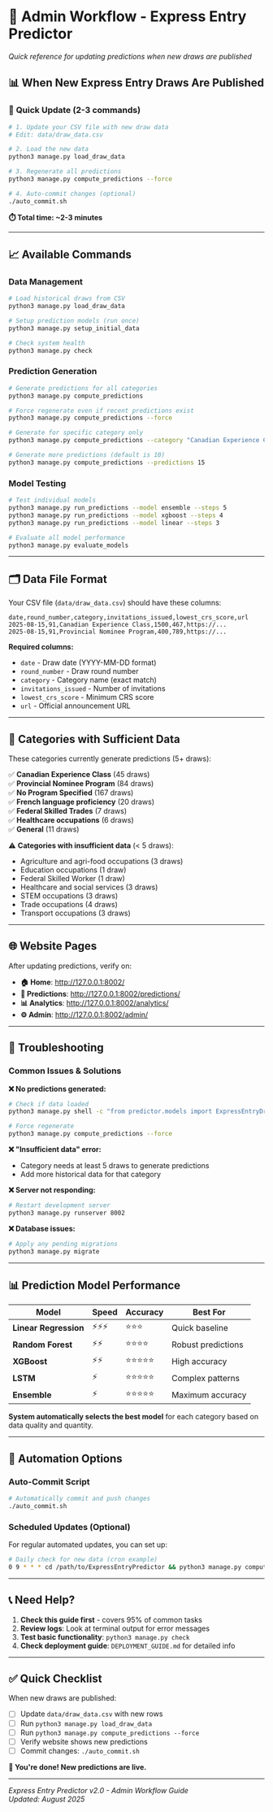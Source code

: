 # 🔧 Admin Workflow - Express Entry Predictor

*Quick reference for updating predictions when new draws are published*

## 📊 **When New Express Entry Draws Are Published**

### 🚀 **Quick Update (2-3 commands)**

```bash
# 1. Update your CSV file with new draw data
# Edit: data/draw_data.csv

# 2. Load the new data
python3 manage.py load_draw_data

# 3. Regenerate all predictions
python3 manage.py compute_predictions --force

# 4. Auto-commit changes (optional)
./auto_commit.sh
```

**⏱️ Total time: ~2-3 minutes**

---

## 📈 **Available Commands**

### **Data Management**
```bash
# Load historical draws from CSV
python3 manage.py load_draw_data

# Setup prediction models (run once)
python3 manage.py setup_initial_data

# Check system health
python3 manage.py check
```

### **Prediction Generation**
```bash
# Generate predictions for all categories
python3 manage.py compute_predictions

# Force regenerate even if recent predictions exist
python3 manage.py compute_predictions --force

# Generate for specific category only
python3 manage.py compute_predictions --category "Canadian Experience Class"

# Generate more predictions (default is 10)
python3 manage.py compute_predictions --predictions 15
```

### **Model Testing**
```bash
# Test individual models
python3 manage.py run_predictions --model ensemble --steps 5
python3 manage.py run_predictions --model xgboost --steps 4
python3 manage.py run_predictions --model linear --steps 3

# Evaluate all model performance
python3 manage.py evaluate_models
```

---

## 🗂️ **Data File Format**

Your CSV file (`data/draw_data.csv`) should have these columns:

```csv
date,round_number,category,invitations_issued,lowest_crs_score,url
2025-08-15,91,Canadian Experience Class,1500,467,https://...
2025-08-15,91,Provincial Nominee Program,400,789,https://...
```

**Required columns:**
- `date` - Draw date (YYYY-MM-DD format)
- `round_number` - Draw round number
- `category` - Category name (exact match)
- `invitations_issued` - Number of invitations
- `lowest_crs_score` - Minimum CRS score
- `url` - Official announcement URL

---

## 🎯 **Categories with Sufficient Data**

These categories currently generate predictions (5+ draws):

✅ **Canadian Experience Class** (45 draws)  
✅ **Provincial Nominee Program** (84 draws)  
✅ **No Program Specified** (167 draws)  
✅ **French language proficiency** (20 draws)  
✅ **Federal Skilled Trades** (7 draws)  
✅ **Healthcare occupations** (6 draws)  
✅ **General** (11 draws)  

⚠️ **Categories with insufficient data** (< 5 draws):
- Agriculture and agri-food occupations (3 draws)
- Education occupations (1 draw)
- Federal Skilled Worker (1 draw)
- Healthcare and social services (3 draws)
- STEM occupations (3 draws)
- Trade occupations (4 draws)
- Transport occupations (3 draws)

---

## 🌐 **Website Pages**

After updating predictions, verify on:

- **🏠 Home**: http://127.0.0.1:8002/
- **🔮 Predictions**: http://127.0.0.1:8002/predictions/
- **📊 Analytics**: http://127.0.0.1:8002/analytics/
- **⚙️ Admin**: http://127.0.0.1:8002/admin/

---

## 🚨 **Troubleshooting**

### **Common Issues & Solutions**

**❌ No predictions generated:**
```bash
# Check if data loaded
python3 manage.py shell -c "from predictor.models import ExpressEntryDraw; print(f'Total draws: {ExpressEntryDraw.objects.count()}')"

# Force regenerate
python3 manage.py compute_predictions --force
```

**❌ "Insufficient data" error:**
- Category needs at least 5 draws to generate predictions
- Add more historical data for that category

**❌ Server not responding:**
```bash
# Restart development server
python3 manage.py runserver 8002
```

**❌ Database issues:**
```bash
# Apply any pending migrations
python3 manage.py migrate
```

---

## 📊 **Prediction Model Performance**

| Model | Speed | Accuracy | Best For |
|-------|-------|----------|----------|
| **Linear Regression** | ⚡⚡⚡ | ⭐⭐⭐ | Quick baseline |
| **Random Forest** | ⚡⚡ | ⭐⭐⭐⭐ | Robust predictions |
| **XGBoost** | ⚡⚡ | ⭐⭐⭐⭐⭐ | High accuracy |
| **LSTM** | ⚡ | ⭐⭐⭐⭐⭐ | Complex patterns |
| **Ensemble** | ⚡ | ⭐⭐⭐⭐⭐ | Maximum accuracy |

**System automatically selects the best model** for each category based on data quality and quantity.

---

## 🔄 **Automation Options**

### **Auto-Commit Script**
```bash
# Automatically commit and push changes
./auto_commit.sh
```

### **Scheduled Updates** (Optional)
For regular automated updates, you can set up:

```bash
# Daily check for new data (cron example)
0 9 * * * cd /path/to/ExpressEntryPredictor && python3 manage.py compute_predictions
```

---

## 📞 **Need Help?**

1. **Check this guide first** - covers 95% of common tasks
2. **Review logs**: Look at terminal output for error messages
3. **Test basic functionality**: `python3 manage.py check`
4. **Check deployment guide**: `DEPLOYMENT_GUIDE.md` for detailed info

---

## ✅ **Quick Checklist**

When new draws are published:

- [ ] Update `data/draw_data.csv` with new rows
- [ ] Run `python3 manage.py load_draw_data`
- [ ] Run `python3 manage.py compute_predictions --force`
- [ ] Verify website shows new predictions
- [ ] Commit changes: `./auto_commit.sh`

**🎉 You're done! New predictions are live.**

---

*Express Entry Predictor v2.0 - Admin Workflow Guide*  
*Updated: August 2025* 